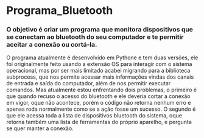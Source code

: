 # Programa_Bluetooth
### O objetivo é criar um programa que monitora dispositivos que se conectam ao bluetooth do seu computador e te permitir aceitar a conexão ou cortá-la.
O programa atualmente é desenvolvido em Pythone e tem duas versões, ele foi originalmente feito usando a extensão OS para interagir com o sistema operacional, mas por ser mais limitado acabei migrando para a biblioteca subprocess, que nos permite acessar mais informações vindas dos canais de entrada e saída do computador, além de nos permitir executar comandos.
Mas atualmente estou enfrentando dois problemas, o primeiro é que quando recuso o acesso do bluetooth e ele deveria cortar a conexão em vigor, oque não acontece, porém o código não retorna nenhum erro e apenas roda normalmente como se a ação fosse um sucesso. O segundo é que ele acessa toda a lista de dispositivos bluetooth do sistema, oque retorna também uma lista de ferramentas do próprio aparelho, e pergunta se quer manter a conexão.
